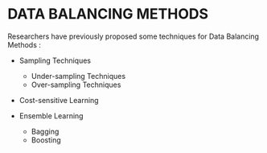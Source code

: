 # DATA BALANCING METHODS

Researchers have previously proposed some techniques for Data Balancing Methods :

- Sampling Techniques
  - Under-sampling Techniques
  - Over-sampling Techniques
 
- Cost-sensitive Learning

- Ensemble Learning
  - Bagging
  - Boosting

